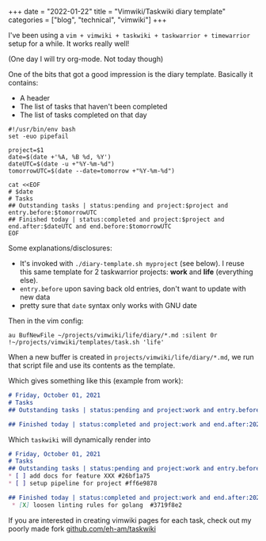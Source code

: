 +++
date = "2022-01-22"
title = "Vimwiki/Taskwiki diary template"
categories = ["blog", "technical", "vimwiki"]
+++

I've been using a `vim + vimwiki + taskwiki + taskwarrior + timewarrior` setup for a while. It works really well!

(One day I will try org-mode. Not today though)

One of the bits that got a good impression is the diary template.
Basically it contains:
* A header
* The list of tasks that haven't been completed
* The list of tasks completed on that day


```
#!/usr/bin/env bash
set -euo pipefail

project=$1
date=$(date +'%A, %B %d, %Y')
dateUTC=$(date -u +"%Y-%m-%d")
tomorrowUTC=$(date --date=tomorrow +"%Y-%m-%d")

cat <<EOF
# $date
# Tasks
## Outstanding tasks | status:pending and project:$project and entry.before:$tomorrowUTC
## Finished today | status:completed and project:$project and end.after:$dateUTC and end.before:$tomorrowUTC
EOF
```

Some explanations/disclosures:

* It's invoked with `./diary-template.sh myproject` (see below). I reuse this same template for 2 taskwarrior projects:
**work** and **life** (everything else).
* `entry.before` upon saving back old entries, don't want to update with new data
* pretty sure that `date` syntax only works with GNU date


Then in the vim config:

```vim
au BufNewFile ~/projects/vimwiki/life/diary/*.md :silent 0r !~/projects/vimwiki/templates/task.sh 'life'
```

When a new buffer is created in `projects/vimwiki/life/diary/*.md`, we run that script file and use its contents as the template.

Which gives something like this (example from work):


```markdown
# Friday, October 01, 2021
# Tasks
## Outstanding tasks | status:pending and project:work and entry.before:2021-10-02

## Finished today | status:completed and project:work and end.after:2021-10-01 and end.before:2021-10-02
```

Which `taskwiki` will dynamically render into

```markdown
# Friday, October 01, 2021
# Tasks
## Outstanding tasks | status:pending and project:work and entry.before:2021-10-02
* [ ] add docs for feature XXX #26bf1a75
* [ ] setup pipeline for project #ff6e9878

## Finished today | status:completed and project:work and end.after:2021-10-01 and end.before:2021-10-02
 * [X] loosen linting rules for golang  #3719f8e2
```


If you are interested in creating vimwiki pages for each task, check out my poorly made fork [github.com/eh-am/taskwiki](github.com/eh-am/taskwiki)
